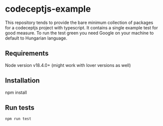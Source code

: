# codeceptjs-example

This repository tends to provide the bare minimum collection of packages for a codeceptjs project with typescript.
It contains a single example test for good measure.
To run the test green you need Google on your machine to default to Hungarian language.

## Requirements
Node version v18.4.0+ (might work with lover versions as well)

## Installation
npm install

## Run tests
```
npm run test
```

